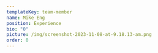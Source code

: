 ```yaml
---
templateKey: team-member
name: Mike Eng
position: Experience
bio: "0"
picture: /img/screenshot-2023-11-08-at-9.18.13-am.png
order: 0
---
```

